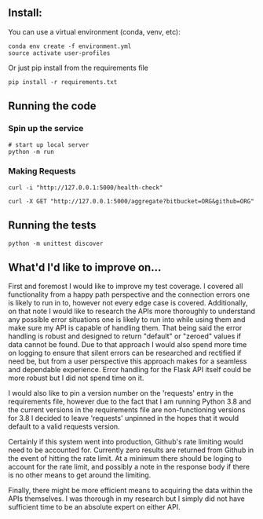 ## Install:

You can use a virtual environment (conda, venv, etc):
```
conda env create -f environment.yml
source activate user-profiles
```

Or just pip install from the requirements file
``` 
pip install -r requirements.txt
```

## Running the code

### Spin up the service

```
# start up local server
python -m run 
```

### Making Requests

```
curl -i "http://127.0.0.1:5000/health-check"
```

```
curl -X GET "http://127.0.0.1:5000/aggregate?bitbucket=ORG&github=ORG"
```

## Running the tests

```
python -m unittest discover
```


## What'd I'd like to improve on...
First and foremost I would like to improve my test coverage. I covered all functionality from a happy path perspective and the connection errors one is likely to run in to, however not every edge case is covered. Additionally, on that note I would like to research the APIs more thoroughly to understand any possible error situations one is likely to run into while using them and make sure my API is capable of handling them. That being said the error handling is robust and designed to return "default" or "zeroed" values if data cannot be found. Due to that approach I would also spend more time on logging to ensure that silent errors can be researched and rectified if need be, but from a user perspective this approach makes for a seamless and dependable experience. Error handling for the Flask API itself could be more robust but I did not spend time on it.

I would also like to pin a version number on the 'requests' entry in the requirements file, however due to the fact that I am running Python 3.8 and the current versions in the requirements file are non-functioning versions for 3.8 I decided to leave 'requests' unpinned in the hopes that it would default to a valid requests version.

Certainly if this system went into production, Github's rate limiting would need to be accounted for. Currently zero results are returned from Github in the event of hitting the rate limit. At a minimum there should be loging to account for the rate limit, and possibly a note in the response body if there is no other means to get around the limiting.

Finally, there might be more efficient means to acquiring the data within the APIs themselves. I was thorough in my research but I simply did not have sufficient time to be an absolute expert on either API.
